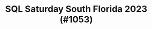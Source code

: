 ---
layout: event
title: "SQL Saturday South Florida 2023 (#1053)"
subtitle: ""
tags: ["South Florida", "Florida", "USA", "physical", "2023", "North America"]
thumb: /assets/img/logos/Just_icon_Color_small.png
comments: false
data: SQLSat1053
---